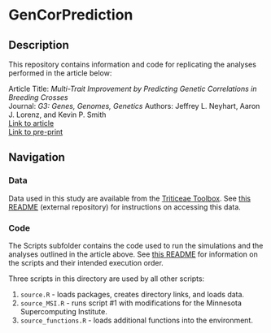 
<!-- README.md is generated from README.Rmd. Please edit that file -->

# GenCorPrediction

## Description

This repository contains information and code for replicating the
analyses performed in the article below:

Article Title: *Multi-Trait Improvement by Predicting Genetic
Correlations in Breeding Crosses*  
Journal: *G3: Genes, Genomes, Genetics* Authors: Jeffrey L. Neyhart,
Aaron J. Lorenz, and Kevin P. Smith  
[Link to article](https://www.g3journal.org/content/9/10/3153)  
[Link to pre-print](https://www.biorxiv.org/content/10.1101/593210v1)

## Navigation

### Data

Data used in this study are available from the [Triticeae
Toolbox](https://triticeaetoolbox.org/barley). See [this
README](https://github.com/neyhartj/PopVarVal/tree/master/Data)
(external repository) for instructions on accessing this data.

### Code

The Scripts subfolder contains the code used to run the simulations and
the analyses outlined in the article above. See [this
README](https://github.com/neyhartj/GenCorPrediction/tree/master/Scripts)
for information on the scripts and their intended execution order.

Three scripts in this directory are used by all other scripts:

1.  `source.R` - loads packages, creates directory links, and loads
    data.
2.  `source_MSI.R` - runs script \#1 with modifications for the
    Minnesota Supercomputing Institute.
3.  `source_functions.R` - loads additional functions into the
    environment.
